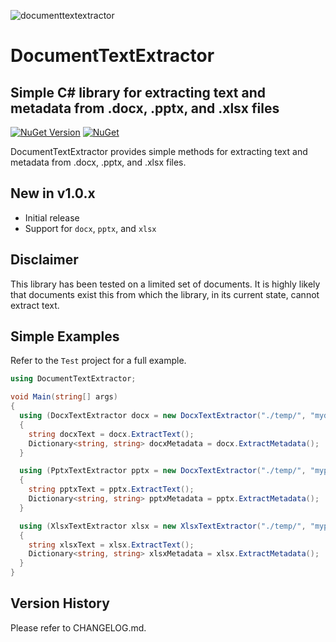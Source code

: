 ﻿![documenttextextractor](https://raw.githubusercontent.com/jchristn/DocumentTextExtractor/main/assets/logo.ico)

# DocumentTextExtractor

## Simple C# library for extracting text and metadata from .docx, .pptx, and .xlsx files

[![NuGet Version](https://img.shields.io/nuget/v/DocumentTextExtractor.svg?style=flat)](https://www.nuget.org/packages/DocumentTextExtractor/) [![NuGet](https://img.shields.io/nuget/dt/DocumentTextExtractor.svg)](https://www.nuget.org/packages/DocumentTextExtractor)    

DocumentTextExtractor provides simple methods for extracting text and metadata from .docx, .pptx, and .xlsx files.

## New in v1.0.x

- Initial release
- Support for ```docx```, ```pptx```, and ```xlsx```

## Disclaimer

This library has been tested on a limited set of documents.  It is highly likely that documents exist this from which the library, in its current state, cannot extract text.

## Simple Examples

Refer to the ```Test``` project for a full example.

```csharp
using DocumentTextExtractor;

void Main(string[] args)
{
  using (DocxTextExtractor docx = new DocxTextExtractor("./temp/", "mydocument.docx"))
  {
    string docxText = docx.ExtractText();
    Dictionary<string, string> docxMetadata = docx.ExtractMetadata();
  }

  using (PptxTextExtractor pptx = new DocxTextExtractor("./temp/", "mypresentation.pptx"))
  {
    string pptxText = pptx.ExtractText();
    Dictionary<string, string> pptxMetadata = pptx.ExtractMetadata();
  }

  using (XlsxTextExtractor xlsx = new XlsxTextExtractor("./temp/", "mypresentation.pptx"))
  {
    string xlsxText = xlsx.ExtractText();
    Dictionary<string, string> xlsxMetadata = xlsx.ExtractMetadata();
  }
}
```

## Version History

Please refer to CHANGELOG.md.

